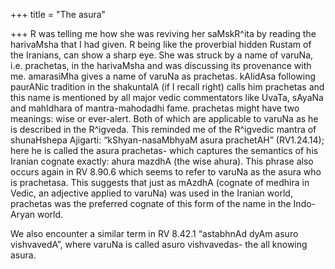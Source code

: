 +++
title = "The asura"

+++
R was telling me how she was reviving her saMskR^ita by reading the
harivaMsha that I had given. R being like the proverbial hidden Rustam
of the Iranians, can show a sharp eye. She was struck by a name of
varuNa, i.e. prachetas, in the harivaMsha and was discussing its
provenance with me. amarasiMha gives a name of varuNa as prachetas.
kAlidAsa following paurANic tradition in the shakuntalA (if I recall
right) calls him prachetas and this name is mentioned by all major vedic
commentators like UvaTa, sAyaNa and mahIdhara of mantra-mahodadhi fame.
prachetas might have two meanings: wise or ever-alert. Both of which are
applicable to varuNa as he is described in the R^igveda. This reminded
me of the R^igvedic mantra of shunaHshepa Ajigarti: “kShyan-nasaMbhyaM
asura prachetAH” (RV1.24.14); here he is called the asura prachetas-
which captures the semantics of his Iranian cognate exactly: ahura
mazdhA (the wise ahura). This phrase also occurs again in RV 8.90.6
which seems to refer to varuNa as the asura who is prachetasa. This
suggests that just as mAzdhA (cognate of medhira in Vedic, an adjective
applied to varuNa) was used in the Iranian world, prachetas was the
preferred cognate of this form of the name in the Indo-Aryan world.

We also encounter a similar term in RV 8.42.1 “astabhnAd dyAm asuro
vishvavedA”, where varuNa is called asuro vishvavedas- the all knowing
asura.
